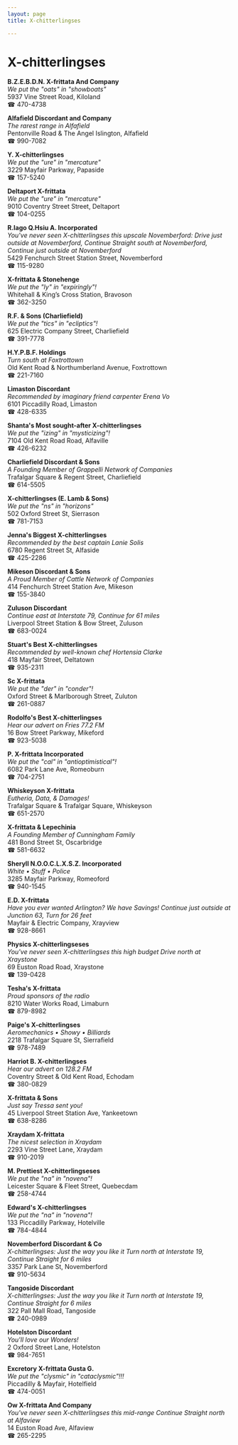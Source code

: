 ```yaml
---
layout: page 
title: X-chitterlingses

---
```



# X-chitterlingses


 **B.Z.E.B.D.N. X-frittata And Company**  
_We put the "oats" in "showboats"_  
5937 Vine Street Road, Kiloland  
☎ 470-4738

**Alfafield Discordant and Company**  
_The rarest range in Alfafield_  
Pentonville Road & The Angel Islington, Alfafield  
☎ 990-7082

**Y. X-chitterlingses**  
_We put the "ure" in "mercature"_  
3229 Mayfair Parkway, Papaside  
☎ 157-5240

**Deltaport X-frittata**  
_We put the "ure" in "mercature"_  
9010 Coventry Street Street, Deltaport  
☎ 104-0255

**R.Iago Q.Hsiu A. Incorporated**  
_You've never seen X-chitterlingses this upscale 
Novemberford: Drive just outside at Novemberford, Continue Straight south at Novemberford, Continue just outside at Novemberford_  
5429 Fenchurch Street Station Street, Novemberford  
☎ 115-9280

**X-frittata & Stonehenge**  
_We put the "ly" in "expiringly"!_  
Whitehall & King’s Cross Station, Bravoson  
☎ 362-3250

**R.F. & Sons (Charliefield)**  
_We put the "tics" in "ecliptics"!_  
625 Electric Company Street, Charliefield  
☎ 391-7778

**H.Y.P.B.F. Holdings**  
_Turn south at Foxtrottown_  
Old Kent Road & Northumberland Avenue, Foxtrottown  
☎ 221-7160

**Limaston Discordant**  
_Recommended by imaginary friend carpenter Erena Vo_  
6101 Piccadilly Road, Limaston  
☎ 428-6335

**Shanta's Most sought-after X-chitterlingses**  
_We put the "izing" in "mysticizing"!_  
7104 Old Kent Road Road, Alfaville  
☎ 426-6232

**Charliefield Discordant & Sons**  
_A Founding Member of Grappelli Network of Companies_  
Trafalgar Square & Regent Street, Charliefield  
☎ 614-5505

**X-chitterlingses (E. Lamb & Sons)**  
_We put the "ns" in "horizons"_  
502 Oxford Street St, Sierrason  
☎ 781-7153

**Jenna's Biggest X-chitterlingses**  
_Recommended by the best captain Lanie Solis_  
6780 Regent Street St, Alfaside  
☎ 425-2286

**Mikeson Discordant & Sons**  
_A Proud Member of Cattle Network of Companies_  
414 Fenchurch Street Station Ave, Mikeson  
☎ 155-3840

**Zuluson Discordant**  
_Continue east at Interstate 79, Continue for 61 miles_  
Liverpool Street Station & Bow Street, Zuluson  
☎ 683-0024

**Stuart's Best X-chitterlingses**  
_Recommended by well-known chef Hortensia Clarke_  
418 Mayfair Street, Deltatown  
☎ 935-2311

**Sc X-frittata**  
_We put the "der" in "conder"!_  
Oxford Street & Marlborough Street, Zuluton  
☎ 261-0887

**Rodolfo's Best X-chitterlingses**  
_Hear our advert on Fries 77.2 FM_  
16 Bow Street Parkway, Mikeford  
☎ 923-5038

**P. X-frittata Incorporated**  
_We put the "cal" in "antioptimistical"!_  
6082 Park Lane Ave, Romeoburn  
☎ 704-2751

**Whiskeyson X-frittata**  
_Eutheria, Data, & Damages!_  
Trafalgar Square & Trafalgar Square, Whiskeyson  
☎ 651-2570

**X-frittata & Lepechinia**  
_A Founding Member of Cunningham Family_  
481 Bond Street St, Oscarbridge  
☎ 581-6632

**Sheryll N.O.O.C.L.X.S.Z. Incorporated**  
_White • Stuff • Police_  
3285 Mayfair Parkway, Romeoford  
☎ 940-1545

**E.D. X-frittata**  
_Have you ever wanted Arlington? We have Savings! 
Continue just outside at Junction 63, Turn for 26 feet_  
Mayfair & Electric Company, Xrayview  
☎ 928-8661

**Physics X-chitterlingseses**  
_You've never seen X-chitterlingses this high budget 
Drive north at Xraystone_  
69 Euston Road Road, Xraystone  
☎ 139-0428

**Tesha's X-frittata**  
_Proud sponsors of the radio_  
8210 Water Works Road, Limaburn  
☎ 879-8982

**Paige's X-chitterlingses**  
_Aeromechanics • Showy • Billiards_  
2218 Trafalgar Square St, Sierrafield  
☎ 978-7489

**Harriot B. X-chitterlingses**  
_Hear our advert on 128.2 FM_  
Coventry Street & Old Kent Road, Echodam  
☎ 380-0829

**X-frittata & Sons**  
_Just say Tressa sent you!_  
45 Liverpool Street Station Ave, Yankeetown  
☎ 638-8286

**Xraydam X-frittata**  
_The nicest selection in Xraydam_  
2293 Vine Street Lane, Xraydam  
☎ 910-2019

**M. Prettiest X-chitterlingseses**  
_We put the "na" in "novena"!_  
Leicester Square & Fleet Street, Quebecdam  
☎ 258-4744

**Edward's X-chitterlingses**  
_We put the "na" in "novena"!_  
133 Piccadilly Parkway, Hotelville  
☎ 784-4844

**Novemberford Discordant & Co**  
_X-chitterlingses: Just the way you like it 
Turn north at Interstate 19, Continue Straight for 6 miles_  
3357 Park Lane St, Novemberford  
☎ 910-5634

**Tangoside Discordant**  
_X-chitterlingses: Just the way you like it 
Turn north at Interstate 19, Continue Straight for 6 miles_  
322 Pall Mall Road, Tangoside  
☎ 240-0989

**Hotelston Discordant**  
_You'll love our Wonders!_  
2 Oxford Street Lane, Hotelston  
☎ 984-7651

**Excretory X-frittata Gusta G.**  
_We put the "clysmic" in "cataclysmic"!!!_  
Piccadilly & Mayfair, Hotelfield  
☎ 474-0051

**Ow X-frittata And Company**  
_You've never seen X-chitterlingses this mid-range 
Continue Straight north at Alfaview_  
14 Euston Road Ave, Alfaview  
☎ 265-2295


